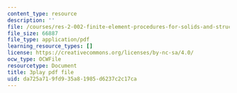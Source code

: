 ```yaml
---
content_type: resource
description: ''
file: /courses/res-2-002-finite-element-procedures-for-solids-and-structures-spring-2010/da725a719fd935a81985d6237c2c17ca_L27JVpZoz_Y.pdf
file_size: 66887
file_type: application/pdf
learning_resource_types: []
license: https://creativecommons.org/licenses/by-nc-sa/4.0/
ocw_type: OCWFile
resourcetype: Document
title: 3play pdf file
uid: da725a71-9fd9-35a8-1985-d6237c2c17ca
---
```

